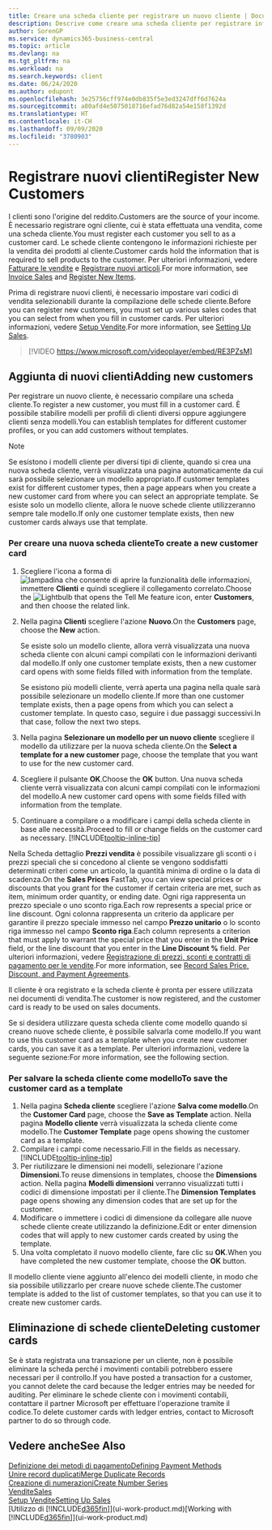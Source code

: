 ```yaml
---
title: Creare una scheda cliente per registrare un nuovo cliente | Documenti Microsoft
description: Descrive come creare una scheda cliente per registrare informazioni su ogni nuovo cliente a cui sono rivolte le vendite.
author: SorenGP
ms.service: dynamics365-business-central
ms.topic: article
ms.devlang: na
ms.tgt_pltfrm: na
ms.workload: na
ms.search.keywords: client
ms.date: 06/24/2020
ms.author: edupont
ms.openlocfilehash: 3e25756cff974e0db835f5e3ed3247dff6d7624a
ms.sourcegitcommit: a80afd4e5075018716efad76d82a54e158f1392d
ms.translationtype: HT
ms.contentlocale: it-CH
ms.lasthandoff: 09/09/2020
ms.locfileid: "3780903"
---
```

# <a name="register-new-customers"></a><span data-ttu-id="4ac6a-103">Registrare nuovi clienti</span><span class="sxs-lookup"><span data-stu-id="4ac6a-103">Register New Customers</span></span>

<span data-ttu-id="4ac6a-104">I clienti sono l'origine del reddito.</span><span class="sxs-lookup"><span data-stu-id="4ac6a-104">Customers are the source of your income.</span></span> <span data-ttu-id="4ac6a-105">È necessario registrare ogni cliente, cui è stata effettuata una vendita, come una scheda cliente.</span><span class="sxs-lookup"><span data-stu-id="4ac6a-105">You must register each customer you sell to as a customer card.</span></span> <span data-ttu-id="4ac6a-106">Le schede cliente contengono le informazioni richieste per la vendita dei prodotti al cliente.</span><span class="sxs-lookup"><span data-stu-id="4ac6a-106">Customer cards hold the information that is required to sell products to the customer.</span></span> <span data-ttu-id="4ac6a-107">Per ulteriori informazioni, vedere [Fatturare le vendite](sales-how-invoice-sales.md) e [Registrare nuovi articoli](inventory-how-register-new-items.md).</span><span class="sxs-lookup"><span data-stu-id="4ac6a-107">For more information, see [Invoice Sales](sales-how-invoice-sales.md) and [Register New Items](inventory-how-register-new-items.md).</span></span>  

<span data-ttu-id="4ac6a-108">Prima di registrare nuovi clienti, è necessario impostare vari codici di vendita selezionabili durante la compilazione delle schede cliente.</span><span class="sxs-lookup"><span data-stu-id="4ac6a-108">Before you can register new customers, you must set up various sales codes that you can select from when you fill in customer cards.</span></span> <span data-ttu-id="4ac6a-109">Per ulteriori informazioni, vedere [Setup Vendite](sales-setup-sales.md).</span><span class="sxs-lookup"><span data-stu-id="4ac6a-109">For more information, see [Setting Up Sales](sales-setup-sales.md).</span></span>

> [!VIDEO https://www.microsoft.com/videoplayer/embed/RE3PZsM]

## <a name="adding-new-customers"></a><span data-ttu-id="4ac6a-110">Aggiunta di nuovi clienti</span><span class="sxs-lookup"><span data-stu-id="4ac6a-110">Adding new customers</span></span>

<span data-ttu-id="4ac6a-111">Per registrare un nuovo cliente, è necessario compilare una scheda cliente.</span><span class="sxs-lookup"><span data-stu-id="4ac6a-111">To register a new customer, you must fill in a customer card.</span></span> <span data-ttu-id="4ac6a-112">È possibile stabilire modelli per profili di clienti diversi oppure aggiungere clienti senza modelli.</span><span class="sxs-lookup"><span data-stu-id="4ac6a-112">You can establish templates for different customer profiles, or you can add customers without templates.</span></span>  

> [!NOTE]  
> <span data-ttu-id="4ac6a-113">Se esistono i modelli cliente per diversi tipi di cliente, quando si crea una nuova scheda cliente, verrà visualizzata una pagina automaticamente da cui sarà possibile selezionare un modello appropriato.</span><span class="sxs-lookup"><span data-stu-id="4ac6a-113">If customer templates exist for different customer types, then a page appears when you create a new customer card from where you can select an appropriate template.</span></span> <span data-ttu-id="4ac6a-114">Se esiste solo un modello cliente, allora le nuove schede cliente utilizzeranno sempre tale modello.</span><span class="sxs-lookup"><span data-stu-id="4ac6a-114">If only one customer template exists, then new customer cards always use that template.</span></span>  

### <a name="to-create-a-new-customer-card"></a><span data-ttu-id="4ac6a-115">Per creare una nuova scheda cliente</span><span class="sxs-lookup"><span data-stu-id="4ac6a-115">To create a new customer card</span></span>

1. <span data-ttu-id="4ac6a-116">Scegliere l'icona a forma di ![lampadina che consente di aprire la funzionalità delle informazioni](media/ui-search/search_small.png "Informazioni sull'operazione che si desidera eseguire"), immettere **Clienti** e quindi scegliere il collegamento correlato.</span><span class="sxs-lookup"><span data-stu-id="4ac6a-116">Choose the ![Lightbulb that opens the Tell Me feature](media/ui-search/search_small.png "Tell me what you want to do") icon, enter **Customers**, and then choose the related link.</span></span>  
2. <span data-ttu-id="4ac6a-117">Nella pagina **Clienti** scegliere l'azione **Nuovo**.</span><span class="sxs-lookup"><span data-stu-id="4ac6a-117">On the **Customers** page, choose the **New** action.</span></span>

    <span data-ttu-id="4ac6a-118">Se esiste solo un modello cliente, allora verrà visualizzata una nuova scheda cliente con alcuni campi compilati con le informazioni derivanti dal modello.</span><span class="sxs-lookup"><span data-stu-id="4ac6a-118">If only one customer template exists, then a new customer card opens with some fields filled with information from the template.</span></span>

    <span data-ttu-id="4ac6a-119">Se esistono più modelli cliente, verrà aperta una pagina nella quale sarà possibile selezionare un modello cliente.</span><span class="sxs-lookup"><span data-stu-id="4ac6a-119">If more than one customer template exists, then a page opens from which you can select a customer template.</span></span> <span data-ttu-id="4ac6a-120">In questo caso, seguire i due passaggi successivi.</span><span class="sxs-lookup"><span data-stu-id="4ac6a-120">In that case, follow the next two steps.</span></span>
3. <span data-ttu-id="4ac6a-121">Nella pagina **Selezionare un modello per un nuovo cliente** scegliere il modello da utilizzare per la nuova scheda cliente.</span><span class="sxs-lookup"><span data-stu-id="4ac6a-121">On the **Select a template for a new customer** page, choose the template that you want to use for the new customer card.</span></span>
4. <span data-ttu-id="4ac6a-122">Scegliere il pulsante **OK**.</span><span class="sxs-lookup"><span data-stu-id="4ac6a-122">Choose the **OK** button.</span></span> <span data-ttu-id="4ac6a-123">Una nuova scheda cliente verrà visualizzata con alcuni campi compilati con le informazioni del modello.</span><span class="sxs-lookup"><span data-stu-id="4ac6a-123">A new customer card opens with some fields filled with information from the template.</span></span>  
5. <span data-ttu-id="4ac6a-124">Continuare a compilare o a modificare i campi della scheda cliente in base alle necessità.</span><span class="sxs-lookup"><span data-stu-id="4ac6a-124">Proceed to fill or change fields on the customer card as necessary.</span></span> [!INCLUDE[tooltip-inline-tip](includes/tooltip-inline-tip_md.md)]

<span data-ttu-id="4ac6a-125">Nella Scheda dettaglio **Prezzi vendita** è possibile visualizzare gli sconti o i prezzi speciali che si concedono al cliente se vengono soddisfatti determinati criteri come un articolo, la quantità minima di ordine o la data di scadenza.</span><span class="sxs-lookup"><span data-stu-id="4ac6a-125">On the **Sales Prices** FastTab, you can view special prices or discounts that you grant for the customer if certain criteria are met, such as item, minimum order quantity, or ending date.</span></span> <span data-ttu-id="4ac6a-126">Ogni riga rappresenta un prezzo speciale o uno sconto riga.</span><span class="sxs-lookup"><span data-stu-id="4ac6a-126">Each row represents a special price or line discount.</span></span> <span data-ttu-id="4ac6a-127">Ogni colonna rappresenta un criterio da applicare per garantire il prezzo speciale immesso nel campo **Prezzo unitario** o lo sconto riga immesso nel campo **Sconto riga**.</span><span class="sxs-lookup"><span data-stu-id="4ac6a-127">Each column represents a criterion that must apply to warrant the special price that you enter in the **Unit Price** field, or the line discount that you enter in the **Line Discount %** field.</span></span> <span data-ttu-id="4ac6a-128">Per ulteriori informazioni, vedere [Registrazione di prezzi, sconti e contratti di pagamento per le vendite](sales-how-record-sales-price-discount-payment-agreements.md).</span><span class="sxs-lookup"><span data-stu-id="4ac6a-128">For more information, see [Record Sales Price, Discount, and Payment Agreements](sales-how-record-sales-price-discount-payment-agreements.md).</span></span>

<span data-ttu-id="4ac6a-129">Il cliente è ora registrato e la scheda cliente è pronta per essere utilizzata nei documenti di vendita.</span><span class="sxs-lookup"><span data-stu-id="4ac6a-129">The customer is now registered, and the customer card is ready to be used on sales documents.</span></span>

<span data-ttu-id="4ac6a-130">Se si desidera utilizzare questa scheda cliente come modello quando si creano nuove schede cliente, è possibile salvarla come modello.</span><span class="sxs-lookup"><span data-stu-id="4ac6a-130">If you want to use this customer card as a template when you create new customer cards, you can save it as a template.</span></span> <span data-ttu-id="4ac6a-131">Per ulteriori informazioni, vedere la seguente sezione:</span><span class="sxs-lookup"><span data-stu-id="4ac6a-131">For more information, see the following section.</span></span>  

### <a name="to-save-the-customer-card-as-a-template"></a><span data-ttu-id="4ac6a-132">Per salvare la scheda cliente come modello</span><span class="sxs-lookup"><span data-stu-id="4ac6a-132">To save the customer card as a template</span></span>

1. <span data-ttu-id="4ac6a-133">Nella pagina **Scheda cliente** scegliere l'azione **Salva come modello**.</span><span class="sxs-lookup"><span data-stu-id="4ac6a-133">On the **Customer Card** page, choose the **Save as Template** action.</span></span> <span data-ttu-id="4ac6a-134">Nella pagina **Modello cliente** verrà visualizzata la scheda cliente come modello.</span><span class="sxs-lookup"><span data-stu-id="4ac6a-134">The **Customer Template** page opens showing the customer card as a template.</span></span>
2. <span data-ttu-id="4ac6a-135">Compilare i campi come necessario.</span><span class="sxs-lookup"><span data-stu-id="4ac6a-135">Fill in the fields as necessary.</span></span> [!INCLUDE[tooltip-inline-tip](includes/tooltip-inline-tip_md.md)]
3. <span data-ttu-id="4ac6a-136">Per riutilizzare le dimensioni nei modelli, selezionare l'azione **Dimensioni**.</span><span class="sxs-lookup"><span data-stu-id="4ac6a-136">To reuse dimensions in templates, choose the **Dimensions** action.</span></span> <span data-ttu-id="4ac6a-137">Nella pagina **Modelli dimensioni** verranno visualizzati tutti i codici di dimensione impostati per il cliente.</span><span class="sxs-lookup"><span data-stu-id="4ac6a-137">The **Dimension Templates** page opens showing any dimension codes that are set up for the customer.</span></span>
4. <span data-ttu-id="4ac6a-138">Modificare o immettere i codici di dimensione da collegare alle nuove schede cliente create utilizzando la definizione.</span><span class="sxs-lookup"><span data-stu-id="4ac6a-138">Edit or enter dimension codes that will apply to new customer cards created by using the template.</span></span>  
5. <span data-ttu-id="4ac6a-139">Una volta completato il nuovo modello cliente, fare clic su **OK**.</span><span class="sxs-lookup"><span data-stu-id="4ac6a-139">When you have completed the new customer template, choose the **OK** button.</span></span>

<span data-ttu-id="4ac6a-140">Il modello cliente viene aggiunto all'elenco dei modelli cliente, in modo che sia possibile utilizzarlo per creare nuove schede cliente.</span><span class="sxs-lookup"><span data-stu-id="4ac6a-140">The customer template is added to the list of customer templates, so that you can use it to create new customer cards.</span></span>

## <a name="deleting-customer-cards"></a><span data-ttu-id="4ac6a-141">Eliminazione di schede cliente</span><span class="sxs-lookup"><span data-stu-id="4ac6a-141">Deleting customer cards</span></span>

<span data-ttu-id="4ac6a-142">Se è stata registrata una transazione per un cliente, non è possibile eliminare la scheda perché i movimenti contabili potrebbero essere necessari per il controllo.</span><span class="sxs-lookup"><span data-stu-id="4ac6a-142">If you have posted a transaction for a customer, you cannot delete the card because the ledger entries may be needed for auditing.</span></span> <span data-ttu-id="4ac6a-143">Per eliminare le schede cliente con i movimenti contabili, contattare il partner Microsoft per effettuare l'operazione tramite il codice.</span><span class="sxs-lookup"><span data-stu-id="4ac6a-143">To delete customer cards with ledger entries, contact to Microsoft partner to do so through code.</span></span>  

## <a name="see-also"></a><span data-ttu-id="4ac6a-144">Vedere anche</span><span class="sxs-lookup"><span data-stu-id="4ac6a-144">See Also</span></span>

[<span data-ttu-id="4ac6a-145">Definizione dei metodi di pagamento</span><span class="sxs-lookup"><span data-stu-id="4ac6a-145">Defining Payment Methods</span></span>](finance-payment-methods.md)  
[<span data-ttu-id="4ac6a-146">Unire record duplicati</span><span class="sxs-lookup"><span data-stu-id="4ac6a-146">Merge Duplicate Records</span></span>](sales-how-merge-duplicate-records.md)  
[<span data-ttu-id="4ac6a-147">Creazione di numerazioni</span><span class="sxs-lookup"><span data-stu-id="4ac6a-147">Create Number Series</span></span>](ui-create-number-series.md)  
[<span data-ttu-id="4ac6a-148">Vendite</span><span class="sxs-lookup"><span data-stu-id="4ac6a-148">Sales</span></span>](sales-manage-sales.md)  
[<span data-ttu-id="4ac6a-149">Setup Vendite</span><span class="sxs-lookup"><span data-stu-id="4ac6a-149">Setting Up Sales</span></span>](sales-setup-sales.md)  
<span data-ttu-id="4ac6a-150">[Utilizzo di [!INCLUDE[d365fin](includes/d365fin_md.md)]](ui-work-product.md)</span><span class="sxs-lookup"><span data-stu-id="4ac6a-150">[Working with [!INCLUDE[d365fin](includes/d365fin_md.md)]](ui-work-product.md)</span></span>  
